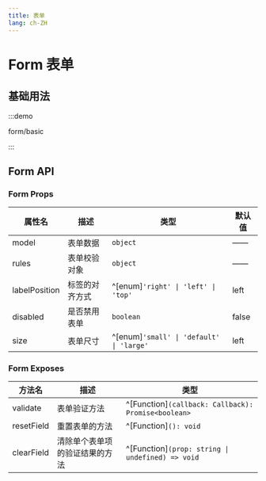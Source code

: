 ```yaml
---
title: 表单
lang: ch-ZH
---
```


# Form 表单

## 基础用法

:::demo

form/basic

:::

## Form API

### Form Props

| 属性名         | 描述           | 类型                                     | 默认值   |
| ------------- | ------------- | --------------------------------------- | -------- |
| model         | 表单数据       | `object`                                 | ——      |
| rules         | 表单校验对象    | `object`                                 | ——      |
| labelPosition | 标签的对齐方式   | ^[enum]`'right' \| 'left' \| 'top'`     | left    |
| disabled      | 是否禁用表单    | `boolean`                                | false   |
| size          | 表单尺寸       | ^[enum]`'small' \| 'default' \| 'large'` | left    |

### Form Exposes

| 方法名         | 描述                          | 类型                                                   |
| ------------- | ---------------------------- | ------------------------------------------------------ |
| validate      | 表单验证方法                   | ^[Function]`(callback: Callback): Promise<boolean>`    |
| resetField    | 重置表单的方法                 | ^[Function]`(): void`                                  |
| clearField    | 清除单个表单项的验证结果的方法    | ^[Function]`(prop: string \| undefined) => void`    |
